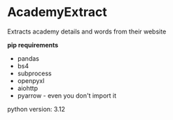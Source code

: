 # AcademyExtract
Extracts academy details and words from their website

**pip requirements**
* pandas
* bs4
* subprocess
* openpyxl
* aiohttp
* pyarrow - even you don't import it

python version: 3.12
